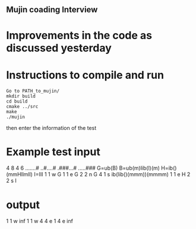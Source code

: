 ## Mujin coading Interview

# Improvements in the code as discussed yesterday
 

# Instructions to compile and run
```
Go to PATH_to_mujin/
mkdir build
cd build
cmake ../src
make
./mujin
```
then enter the information of the test

# Example test input
4 8 4 6
.......#
..#....#
.###...#
.....###
G=ub(B)
B=ub(m)lib(l)(m)
H=ib()(mmHllmll)
I=III
1 1 w
G
1 1 e
G
2 2 n
G
4 1 s
ib(lib()(mmm))(mmmm)
1 1 e
H
2 2 s
I
#  output
1 1 w
inf
1 1 w
4 4 e
1 4 e
inf




